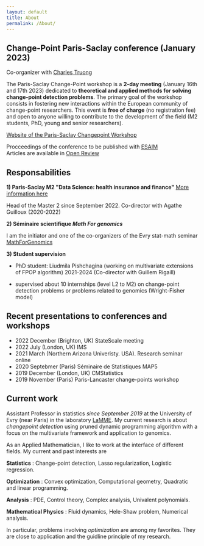```yaml
---
layout: default
title: About
permalink: /About/
---
```


## Change-Point Paris-Saclay conference (January 2023)

Co-organizer with [Charles Truong](https://charles.doffy.net)

The Paris-Saclay Change-Point workshop is a **2-day meeting** (January 16th and 17th 2023) dedicated to **theoretical and applied methods for solving change-point detection problems**. The primary goal of the workshop consists in fostering new interactions within the European community of change-point researchers. This event is **free of charge** (no registration fee) and open to anyone willing to contribute to the development of the field (M2 students, PhD, young and senior researchers).

[Website of the Paris-Saclay Changepoint Workshop](https://parissaclaychangepoint.github.io)

Procceedings of the conference to be published with [ESAIM](https://www.esaim-proc.org)  
Articles are available in [Open Review](https://openreview.net/group?id=PSCP%2F2023%2FWorkshop)

## Responsabilities

**1) Paris-Saclay M2 "Data Science: health insurance and finance"** [More information here](https://www.universite-paris-saclay.fr/en/education/master/mathematics-and-applications/m2-data-science-health-insurance-and-finance)

Head of the Master 2 since September 2022. 
Co-director with Agathe Guilloux (2020-2022)


**2) Séminaire scientifique *Math For genomics***

I am the initiator and one of the co-organizers of the Evry stat-math seminar [MathForGenomics](https://mathforgenomics.github.io/)

**3) Student supervision**

+ PhD student: Liudmila Pishchagina (working on multivariate extensions of FPOP algorithm) 2021-2024 (Co-director with Guillem Rigaill)

+ supervised about 10 internships (level L2 to M2) on change-point detection problems or problems related to genomics (Wright-Fisher model)


## Recent presentations to conferences and workshops

- 2022 December (Brighton, UK) StateScale meeting
- 2022 July (London, UK) IMS
- 2021 March (Northern Arizona Univeristy. USA). Research seminar online
- 2020 Septebmer (Paris) Séminaire de Statistiques MAP5
- 2019 December (London, UK) CMStatistics
- 2019 November (Paris) Paris-Lancaster change-points workshop


## Current work

Assistant Professor in statistics *since September 2019* at the University of Evry (near Paris) in the laboratory [LaMME](http://www.math-evry.cnrs.fr/doku.php). My current research is about *changepoint detection* using pruned dynamic programming algorithm with a focus on the multivariate framework and application to genomics.


As an Applied Mathematician, I like to work at the interface of different fields. My current and past interests are 

**Statistics** : Change-point detection, Lasso regularization, Logistic regression.

**Optimization** : Convex optimization, Computational geometry, Quadratic and linear programming.

**Analysis** : PDE, Control theory, Complex analysis, Univalent polynomials.

**Mathematical Physics** : Fluid dynamics, Hele-Shaw problem, Numerical analysis.

In particular, problems involving *optimization* are among my favorites. They are close to application and the guidline principle of my research. 


